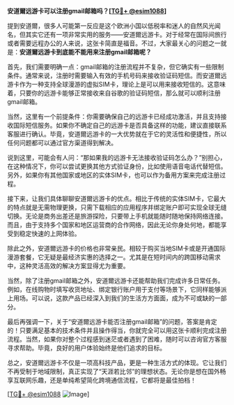 **安道爾远游卡可以注册gmail邮箱吗？[[TG💪+ @esim1088](https://t.me/s/esim1088)]**

提到安道爾，很多人可能第一反应是这个欧洲小国以低税率和迷人的自然风光闻名，但其实它还有一项非常实用的服务——安道爾远游卡。对于经常在国际间旅行或者需要远程办公的人来说，这张卡简直是福音。不过，大家最关心的问题之一就是：**安道爾远游卡到底能不能用来注册gmail邮箱呢？**

首先，我们需要明确一点：gmail邮箱的注册流程并不复杂，但它确实有一些限制条件。通常来说，注册时需要输入有效的手机号码来接收验证码短信。而安道爾远游卡作为一种支持全球漫游的虚拟SIM卡，理论上是可以用来接收短信的。这意味着，只要你的远游卡能够正常接收来自谷歌的验证码短信，那么就可以顺利注册gmail邮箱。

当然，这里有一个前提条件：你需要确保自己的远游卡已经成功激活，并且支持接收国际短信服务。如果你不确定自己的远游卡是否具备这样的功能，建议直接联系客服进行确认。毕竟，安道爾远游卡的一大优势就在于它的灵活性和便捷性，所以任何问题都可以通过官方渠道得到解决。

说到这里，可能会有人问：“那如果我的远游卡无法接收验证码怎么办？”别担心，在这种情况下，你可以尝试更换其他方式验证身份，比如使用语音电话代替短信。另外，如果你有其他国家或地区的实体SIM卡，也可以作为备用方案来完成注册过程。

接下来，让我们具体聊聊安道爾远游卡的优点。相比于传统的实体SIM卡，它最大的特点就是无需物理更换，只需下载相应的应用程序并绑定账户即可实现全球无缝切换。无论是商务出差还是旅游探险，只要带上手机就能随时随地保持网络连接。而且，由于支持多个国家和地区运营商的合作网络，因此无论你身处何地，都能享受到稳定快速的上网体验。

除此之外，安道爾远游卡的价格也非常亲民。相较于购买当地SIM卡或是开通国际漫游套餐，它无疑是最经济实惠的选择之一。尤其是在短时间内的跨国移动需求中，这种灵活高效的解决方案显得尤为重要。

当然，除了注册gmail邮箱之外，安道爾远游卡还能帮助我们完成许多日常任务。例如，在线购物时填写收货地址、绑定银行账户用于支付等场景下，它同样能够派上用场。可以说，这款产品已经深入到我们的生活方方面面，成为不可或缺的一部分。

最后再强调一下，关于“安道爾远游卡能否注册gmail邮箱”的问题，答案是肯定的！只要满足基本的技术条件并且操作得当，你就完全可以用这张卡顺利完成注册流程。当然，如果你对整个过程感到迷茫或者遇到了困难，随时可以咨询官方客服寻求帮助。毕竟，良好的用户体验始终是他们追求的目标。

总之，安道爾远游卡不仅是一项高科技产品，更是一种生活方式的体现。它让我们不再受制于地域限制，真正实现了“天涯若比邻”的理想状态。无论你是想在国外畅享互联网乐趣，还是单纯希望简化跨境通信流程，它都将是最佳拍档！

[[TG💪+ @esim1088](https://t.me/s/esim1088) ![Image](https://i.postimg.cc/4NQfJmqS/Snipaste-2025-05-13-00-14-12.png)]